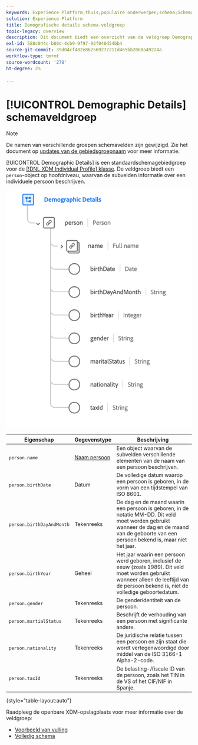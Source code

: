 ```yaml
---
keywords: Experience Platform;thuis;populaire onderwerpen;schema;Schema;XDM;individueel profiel;gebieden;schema's;Schema's;Schema ontwerp;gebiedsgroep;field groep;persoon;persoondetails;profiel persoondetails;persoon; persoon
solution: Experience Platform
title: Demografische details schema-veldgroep
topic-legacy: overview
description: Dit document biedt een overzicht van de veldgroep Demographic Details.
exl-id: 588c044c-b80d-4cb9-9f97-92f040d54bb4
source-git-commit: 39d04cf482e862569277211d465bb2060a49224a
workflow-type: tm+mt
source-wordcount: '278'
ht-degree: 2%

---
```



# [!UICONTROL Demographic Details] schemaveldgroep

>[!NOTE]
>
>De namen van verschillende groepen schemavelden zijn gewijzigd. Zie het document op [updates van de gebiedsgroepnaam](../name-updates.md) voor meer informatie.

[!UICONTROL Demographic Details] is een standaardschemagebiedgroep voor de  [[!DNL XDM Individual Profile] klasse](../../classes/individual-profile.md). De veldgroep biedt een `person`-object op hoofdniveau, waarvan de subvelden informatie over een individuele persoon beschrijven.

![](../../images/field-groups/demographic-details.png)

| Eigenschap | Gegevenstype | Beschrijving |
| --- | --- | --- |
| `person.name` | [Naam persoon](../../data-types/person-name.md) | Een object waarvan de subvelden verschillende elementen van de naam van een persoon beschrijven. |
| `person.birthDate` | Datum | De volledige datum waarop een persoon is geboren, in de vorm van een tijdstempel van ISO 8601. |
| `person.birthDayAndMonth` | Tekenreeks | De dag en de maand waarin een persoon is geboren, in de notatie MM-DD. Dit veld moet worden gebruikt wanneer de dag en de maand van de geboorte van een persoon bekend is, maar niet het jaar. |
| `person.birthYear` | Geheel | Het jaar waarin een persoon werd geboren, inclusief de eeuw (zoals 1989). Dit veld moet worden gebruikt wanneer alleen de leeftijd van de persoon bekend is, niet de volledige geboortedatum. |
| `person.gender` | Tekenreeks | De genderidentiteit van de persoon. |
| `person.martialStatus` | Tekenreeks | Beschrijft de verhouding van een persoon met significante andere. |
| `person.nationality` | Tekenreeks | De juridische relatie tussen een persoon en zijn staat die wordt vertegenwoordigd door middel van de ISO 3166-1 Alpha-2-code. |
| `person.taxId` | Tekenreeks | De belasting-/fiscale ID van de persoon, zoals het TIN in de VS of het CIF/NIF in Spanje. |

{style=&quot;table-layout:auto&quot;}

Raadpleeg de openbare XDM-opslagplaats voor meer informatie over de veldgroep:

* [Voorbeeld van vulling](https://github.com/adobe/xdm/blob/master/components/mixins/profile/profile-person-details.example.1.json)
* [Volledig schema](https://github.com/adobe/xdm/blob/master/components/mixins/profile/profile-person-details.schema.json)